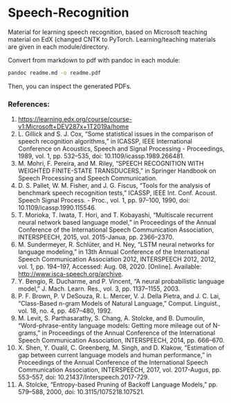 # Speech-Recognition
Material for learning speech recognition, based on Microsoft teaching material on EdX (changed CNTK to PyTorch. Learning/teaching materials are given in each module/directory.

Convert from markdown to pdf with pandoc in each module:

```bash
pandoc readme.md -o readme.pdf
``` 

Then, you can inspect the generated PDFs.

### References:  
1. https://learning.edx.org/course/course-v1:Microsoft+DEV287x+1T2019a/home   
1. L. Gillick and S. J. Cox, “Some statistical issues in the comparison of speech recognition algorithms,” in ICASSP, IEEE International Conference on Acoustics, Speech and Signal Processing - Proceedings, 1989, vol. 1, pp. 532–535, doi: 10.1109/icassp.1989.266481.  
1. M. Mohri, F. Pereira, and M. Riley, “SPEECH RECOGNITION WITH WEIGHTED FINITE-STATE TRANSDUCERS,” in Springer Handbook on Speech Processing and Speech Communication.  
1. D. S. Pallet, W. M. Fisher, and J. G. Fiscus, “Tools for the analysis of benchmark speech recognition tests,” ICASSP, IEEE Int. Conf. Acoust. Speech Signal Process. - Proc., vol. 1, pp. 97–100, 1990, doi: 10.1109/icassp.1990.115546.  
1. T. Morioka, T. Iwata, T. Hori, and T. Kobayashi, “Multiscale recurrent neural network based language model,” in Proceedings of the Annual Conference of the International Speech Communication Association, INTERSPEECH, 2015, vol. 2015-Janua, pp. 2366–2370.  
1. M. Sundermeyer, R. Schlüter, and H. Ney, “LSTM neural networks for language modeling,” in 13th Annual Conference of the International Speech Communication Association 2012, INTERSPEECH 2012, 2012, vol. 1, pp. 194–197, Accessed: Aug. 08, 2020. [Online]. Available: http://www.isca-speech.org/archive.  
1. Y. Bengio, R. Ducharme, and P. Vincent, “A neural probabilistic language model,” J. Mach. Learn. Res., vol. 3, pp. 1137–1155, 2003.  
1. P. F. Brown, P. V DeSouza, R. L. Mercer, V. J. Della Pietra, and J. C. Lai, “Class-Based n-gram Models of Natural Language,” Comput. Linguist., vol. 18, no. 4, pp. 467–480, 1992.  
1. M. Levit, S. Parthasarathy, S. Chang, A. Stolcke, and B. Dumoulin, “Word-phrase-entity language models: Getting more mileage out of N-grams,” in Proceedings of the Annual Conference of the International Speech Communication Association, INTERSPEECH, 2014, pp. 666–670.  
1. X. Shen, Y. Oualil, C. Greenberg, M. Singh, and D. Klakow, “Estimation of gap between current language models and human performance,” in Proceedings of the Annual Conference of the International Speech Communication Association, INTERSPEECH, 2017, vol. 2017-Augus, pp. 553–557, doi: 10.21437/Interspeech.2017-729.  
1.  A. Stolcke, “Entropy-based Pruning of Backoff Language Models,” pp. 579–588, 2000, doi: 10.3115/1075218.107521. 

